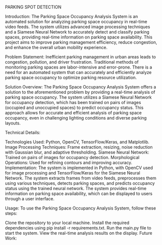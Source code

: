 PARKING SPOT DETECTION


Introduction:
The Parking Space Occupancy Analysis System is an automated solution for analyzing parking space occupancy in real-time video feeds. The system utilizes advanced image processing techniques and a Siamese Neural Network to accurately detect and classify parking spaces, providing real-time information on parking space availability. This project aims to improve parking management efficiency, reduce congestion, and enhance the overall urban mobility experience.

Problem Statement:
Inefficient parking management in urban areas leads to congestion, pollution, and driver frustration. Traditional methods of monitoring parking spaces are labor-intensive and error-prone. There is a need for an automated system that can accurately and efficiently analyze parking space occupancy to optimize parking resource utilization.

Solution Overview:
The Parking Space Occupancy Analysis System offers a solution to the aforementioned problem by providing a real-time analysis of parking space occupancy. The system utilizes a Siamese Neural Network for occupancy detection, which has been trained on pairs of images (occupied and unoccupied spaces) to predict occupancy status. This approach allows for accurate and efficient analysis of parking space occupancy, even in challenging lighting conditions and diverse parking layouts.

Technical Details:

Technologies Used: Python, OpenCV, TensorFlow/Keras, and Matplotlib.
Image Processing Techniques: Frame extraction, resizing, noise reduction with Gaussian blur, and adaptive thresholding.
Siamese Neural Network: Trained on pairs of images for occupancy detection.
Morphological Operations: Used for refining contours and improving accuracy.
Implementation:
The system is implemented in Python, with OpenCV used for image processing and TensorFlow/Keras for the Siamese Neural Network. The system extracts frames from video feeds, preprocesses them using various techniques, detects parking spaces, and predicts occupancy status using the trained neural network. The system provides real-time information on parking space availability, which can be displayed to users through a user interface.

Usage:
To use the Parking Space Occupancy Analysis System, follow these steps:

Clone the repository to your local machine.
Install the required dependencies using pip install -r requirements.txt.
Run the main.py file to start the system.
View the real-time analysis results on the display.
Future Work:



